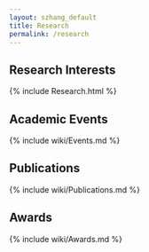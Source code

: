 ```yaml
---
layout: szhang_default 
title: Research
permalink: /research
---
```


## Research Interests

{% include Research.html %}

## Academic Events

{% include wiki/Events.md %}

## Publications

{% include wiki/Publications.md %}

## Awards

{% include wiki/Awards.md %}